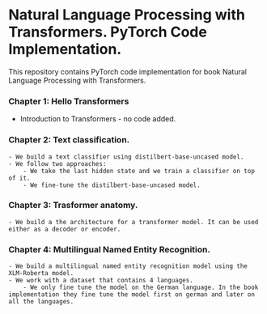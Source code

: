 # Natural Language Processing with Transformers. PyTorch Code Implementation.
This repository contains PyTorch code implementation for book Natural Language Processing with Transformers.
 
### Chapter 1: Hello Transformers
 - Introduction to Transformers - no code added.
### Chapter 2: Text classification.
    - We build a text classifier using distilbert-base-uncased model.
    - We follow two approaches: 
        - We take the last hidden state and we train a classifier on top of it.
        - We fine-tune the distilbert-base-uncased model.
### Chapter 3: Trasformer anatomy.
    - We build a the architecture for a transformer model. It can be used either as a decoder or encoder.
### Chapter 4: Multilingual Named Entity Recognition.
    - We build a multilingual named entity recognition model using the XLM-Roberta model.
    - We work with a dataset that contains 4 languages.
        - We only fine tune the model on the German language. In the book implementation they fine tune the model first on german and later on all the languages.
